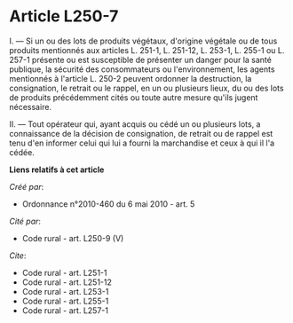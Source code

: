 # Article L250-7

I. ― Si un ou des lots de produits végétaux, d'origine végétale ou de tous produits mentionnés aux articles L. 251-1, L.
251-12, L. 253-1, L. 255-1 ou L. 257-1 présente ou est susceptible de présenter un danger pour la santé publique, la sécurité
des consommateurs ou l'environnement, les agents mentionnés à l'article L. 250-2 peuvent ordonner la destruction, la
consignation, le retrait ou le rappel, en un ou plusieurs lieux, du ou des lots de produits précédemment cités ou toute autre
mesure qu'ils jugent nécessaire. 

II. ― Tout opérateur qui, ayant acquis ou cédé un ou plusieurs lots, a connaissance de la décision de consignation, de
retrait ou de rappel est tenu d'en informer celui qui lui a fourni la marchandise et ceux à qui il l'a cédée.

**Liens relatifs à cet article**

_Créé par_:

  - Ordonnance n°2010-460 du 6 mai 2010 - art. 5

_Cité par_:

  - Code rural - art. L250-9 (V)

_Cite_:

  - Code rural - art. L251-1
  - Code rural - art. L251-12
  - Code rural - art. L253-1
  - Code rural - art. L255-1
  - Code rural - art. L257-1
